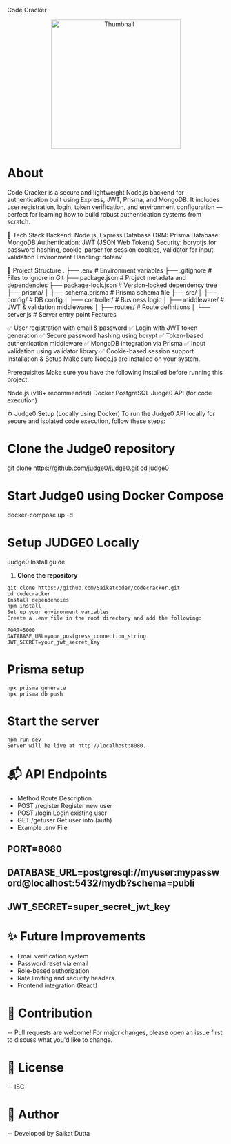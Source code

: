 Code Cracker

<p align="center">
  <img src="./images/thumbnail.png" alt="Thumbnail" width="300"/>
</p>


# About
Code Cracker is a secure and lightweight Node.js backend for authentication built using Express, JWT, Prisma, and MongoDB. It includes user registration, login, token verification, and environment configuration — perfect for learning how to build robust authentication systems from scratch.

🔧 Tech Stack
Backend: Node.js, Express
Database ORM: Prisma
Database: MongoDB
Authentication: JWT (JSON Web Tokens)
Security: bcryptjs for password hashing, cookie-parser for session cookies, validator for input validation
Environment Handling: dotenv

📁 Project Structure
.
├── .env # Environment variables
├── .gitignore # Files to ignore in Git
├── package.json # Project metadata and dependencies
├── package-lock.json # Version-locked dependency tree
├── prisma/
│ ├── schema.prisma # Prisma schema file
├── src/
│ ├── config/ # DB config
│ ├── controller/ # Business logic
│ ├── middleware/ # JWT & validation middlewares
│ ├── routes/ # Route definitions
│ └── server.js # Server entry point
Features

✅ User registration with email & password
✅ Login with JWT token generation
✅ Secure password hashing using bcrypt
✅ Token-based authentication middleware
✅ MongoDB integration via Prisma
✅ Input validation using validator library
✅ Cookie-based session support
Installation & Setup
Make sure Node.js are installed on your system.

Prerequisites
Make sure you have the following installed before running this project:

Node.js (v18+ recommended)
Docker
PostgreSQL
Judge0 API (for code execution)

⚙️ Judge0 Setup (Locally using Docker)
To run the Judge0 API locally for secure and isolated code execution, follow these steps:

# Clone the Judge0 repository

git clone https://github.com/judge0/judge0.git
cd judge0

# Start Judge0 using Docker Compose

docker-compose up -d

# Setup JUDGE0 Locally

<a herf="./JUDGE0_Install_guide.md">Judge0 Install guide</a>

1. **Clone the repository**

```
git clone https://github.com/Saikatcoder/codecracker.git
cd codecracker
Install dependencies
npm install
Set up your environment variables
Create a .env file in the root directory and add the following:
```

```
PORT=5000
DATABASE_URL=your_postgress_connection_string
JWT_SECRET=your_jwt_secret_key
```

# Prisma setup

```
npx prisma generate
npx prisma db push
```

# Start the server

```
npm run dev
Server will be live at http://localhost:8080.
```

# 📬 API Endpoints

- Method Route Description
- POST /register Register new user
- POST /login Login existing user
- GET /getuser Get user info (auth)
- Example .env File

## PORT=8080

## DATABASE_URL=postgresql://myuser:mypassword@localhost:5432/mydb?schema=publi

## JWT_SECRET=super_secret_jwt_key

# ✨ Future Improvements

- Email verification system
- Password reset via email
- Role-based authorization
- Rate limiting and security headers
- Frontend integration (React)

# 🤝 Contribution

-- Pull requests are welcome! For major changes, please open an issue first to discuss what you'd like to change.

# 📄 License

-- ISC

# 🧠 Author

-- Developed by Saikat Dutta
